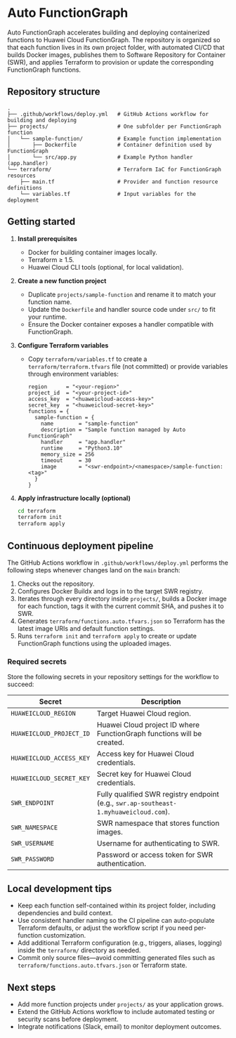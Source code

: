 # Auto FunctionGraph

Auto FunctionGraph accelerates building and deploying containerized functions to Huawei Cloud FunctionGraph. The repository is organized so that each function lives in its own project folder, with automated CI/CD that builds Docker images, publishes them to Software Repository for Container (SWR), and applies Terraform to provision or update the corresponding FunctionGraph functions.

## Repository structure

```
.
├── .github/workflows/deploy.yml   # GitHub Actions workflow for building and deploying
├── projects/                      # One subfolder per FunctionGraph function
│   └── sample-function/           # Example function implementation
│       ├── Dockerfile             # Container definition used by FunctionGraph
│       └── src/app.py             # Example Python handler (app.handler)
└── terraform/                     # Terraform IaC for FunctionGraph resources
    ├── main.tf                    # Provider and function resource definitions
    └── variables.tf               # Input variables for the deployment
```

## Getting started

1. **Install prerequisites**
   - Docker for building container images locally.
   - Terraform ≥ 1.5.
   - Huawei Cloud CLI tools (optional, for local validation).

2. **Create a new function project**
   - Duplicate `projects/sample-function` and rename it to match your function name.
   - Update the `Dockerfile` and handler source code under `src/` to fit your runtime.
   - Ensure the Docker container exposes a handler compatible with FunctionGraph.

3. **Configure Terraform variables**
   - Copy `terraform/variables.tf` to create a `terraform/terraform.tfvars` file (not committed) or provide variables through environment variables:
     ```hcl
     region      = "<your-region>"
     project_id  = "<your-project-id>"
     access_key  = "<huaweicloud-access-key>"
     secret_key  = "<huaweicloud-secret-key>"
     functions = {
       sample-function = {
         name        = "sample-function"
         description = "Sample function managed by Auto FunctionGraph"
         handler     = "app.handler"
         runtime     = "Python3.10"
         memory_size = 256
         timeout     = 30
         image       = "<swr-endpoint>/<namespace>/sample-function:<tag>"
       }
     }
     ```

4. **Apply infrastructure locally (optional)**
   ```bash
   cd terraform
   terraform init
   terraform apply
   ```

## Continuous deployment pipeline

The GitHub Actions workflow in `.github/workflows/deploy.yml` performs the following steps whenever changes land on the `main` branch:

1. Checks out the repository.
2. Configures Docker Buildx and logs in to the target SWR registry.
3. Iterates through every directory inside `projects/`, builds a Docker image for each function, tags it with the current commit SHA, and pushes it to SWR.
4. Generates `terraform/functions.auto.tfvars.json` so Terraform has the latest image URIs and default function settings.
5. Runs `terraform init` and `terraform apply` to create or update FunctionGraph functions using the uploaded images.

### Required secrets

Store the following secrets in your repository settings for the workflow to succeed:

| Secret | Description |
| ------ | ----------- |
| `HUAWEICLOUD_REGION` | Target Huawei Cloud region. |
| `HUAWEICLOUD_PROJECT_ID` | Huawei Cloud project ID where FunctionGraph functions will be created. |
| `HUAWEICLOUD_ACCESS_KEY` | Access key for Huawei Cloud credentials. |
| `HUAWEICLOUD_SECRET_KEY` | Secret key for Huawei Cloud credentials. |
| `SWR_ENDPOINT` | Fully qualified SWR registry endpoint (e.g., `swr.ap-southeast-1.myhuaweicloud.com`). |
| `SWR_NAMESPACE` | SWR namespace that stores function images. |
| `SWR_USERNAME` | Username for authenticating to SWR. |
| `SWR_PASSWORD` | Password or access token for SWR authentication. |

## Local development tips

- Keep each function self-contained within its project folder, including dependencies and build context.
- Use consistent handler naming so the CI pipeline can auto-populate Terraform defaults, or adjust the workflow script if you need per-function customization.
- Add additional Terraform configuration (e.g., triggers, aliases, logging) inside the `terraform/` directory as needed.
- Commit only source files—avoid committing generated files such as `terraform/functions.auto.tfvars.json` or Terraform state.

## Next steps

- Add more function projects under `projects/` as your application grows.
- Extend the GitHub Actions workflow to include automated testing or security scans before deployment.
- Integrate notifications (Slack, email) to monitor deployment outcomes.
